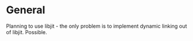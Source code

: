 # General #

Planning to use libjit - the only problem is to implement dynamic linking out of libjit. Possible.
